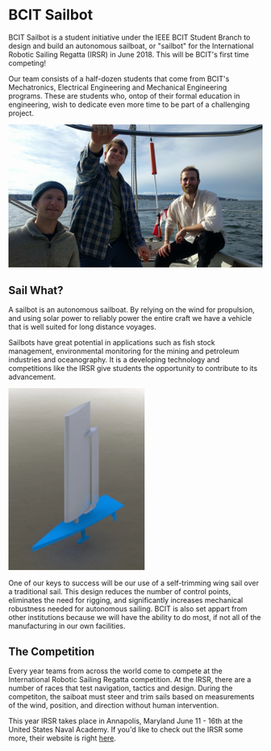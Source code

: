 # BCIT Sailbot

BCIT Sailbot is a student initiative under the IEEE BCIT Student Branch to 
design and build an autonomous sailboat, or "sailbot" for the International 
Robotic Sailing Regatta (IRSR) in June 2018. This will be BCIT's first time 
competing!

Our team consists of a half-dozen students that come from BCIT's Mechatronics,
Electrical Engineering and Mechanical Engineering programs. These are students 
who, ontop of their formal education in engineering, wish to dedicate even more 
time to be part of a challenging project. 

![Sailing](../images/Sailing.jpg)

## Sail What?

A sailbot is an autonomous sailboat. By relying on the wind for propulsion, and 
using solar power to reliably power the entire craft we have a vehicle that is
well suited for long distance voyages.

Sailbots have great potential in applications such as fish stock management, 
environmental monitoring for the mining and petroleum industries and 
oceanography. It is a developing technology and competitions like the IRSR give
students the opportunity to contribute to its advancement.

![Render](../images/sailbotRender.png)

One of our keys to success will be our use of a self-trimming wing sail over
a traditional sail. This design reduces the number of control points, eliminates
the need for rigging, and significantly increases mechanical robustness needed
for autonomous sailing. BCIT is also set appart from other institutions because
we will have the ability to do most, if not all of the manufacturing in our own
facilities.

## The Competition

Every year teams from across the world come to compete at the International 
Robotic Sailing Regatta competition. At the IRSR, there are a number of races 
that test navigation, tactics and design. During the competiton, the saiboat 
must steer and trim sails based on measurements of the wind, position, and 
direction without human intervention. 

This year IRSR takes place in Annapolis, Maryland June 11 - 16th at the United 
States Naval Academy. If you'd like to check out the IRSR some more, their 
website is right [here](http://sailbot.org).
